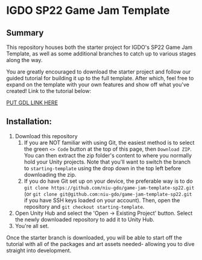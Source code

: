 # IGDO SP22 Game Jam Template

## Summary

This repository houses both the starter project for IGDO's SP22 Game Jam Template, as well as some additional branches to catch up to various stages along the way.

You are greatly encouraged to download the starter project and follow our guided tutorial for building it up to the full template. After which, feel free to expand on the template with your own features and show off what you've created! Link to the tutorial below:

[PUT GDL LINK HERE]()

## Installation:
1. Download this repository
    1. If you are NOT familiar with using Git, the easiest method is to select the green `<> Code` button at the top of this page, then `Download ZIP`. You can then extract the zip folder's content to where you normally hold your Unity projects. Note that you'll want to switch the branch to `starting-template` using the drop down in the top left before downloading the zip.
    2. If you do have Git set up on your device, the preferable way is to do `git clone https://github.com/niu-gdo/game-jam-template-sp22.git` (or `git clone git@github.com:niu-gdo/game-jam-template-sp22.git` if you have SSH keys loaded on your account). Then, open the repository and `git checkout starting-template`.
2. Open Unity Hub and select the 'Open -> Existing Project' button. Select the newly downloaded repository to add it to Unity Hub.
3. You're all set.

Once the starter branch is downloaded, you will be able to start off the tutorial with all of the packages and art assets needed- allowing you to dive straight into development.